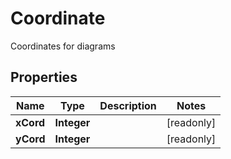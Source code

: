 

# Coordinate

Coordinates for diagrams

## Properties

| Name | Type | Description | Notes |
|------------ | ------------- | ------------- | -------------|
|**xCord** | **Integer** |  |  [readonly] |
|**yCord** | **Integer** |  |  [readonly] |



